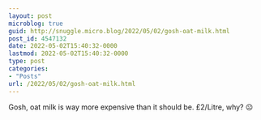 ```yaml
---
layout: post
microblog: true
guid: http://snuggle.micro.blog/2022/05/02/gosh-oat-milk.html
post_id: 4547132
date: 2022-05-02T15:40:32-0000
lastmod: 2022-05-02T15:40:32-0000
type: post
categories:
- "Posts"
url: /2022/05/02/gosh-oat-milk.html
---
```

<p>Gosh, oat milk is way more expensive than it should be. £2/Litre, why? ☹️</p>
